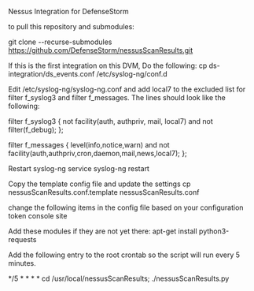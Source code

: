 Nessus Integration for DefenseStorm

to pull this repository and submodules:

git clone --recurse-submodules https://github.com/DefenseStorm/nessusScanResults.git

If this is the first integration on this DVM, Do the following:
cp ds-integration/ds_events.conf /etc/syslog-ng/conf.d

Edit /etc/syslog-ng/syslog-ng.conf and add local7 to the excluded list for filter f_syslog3 and filter f_messages. The lines should look like the following:

filter f_syslog3 { not facility(auth, authpriv, mail, local7) and not filter(f_debug); };

filter f_messages { level(info,notice,warn) and not facility(auth,authpriv,cron,daemon,mail,news,local7); };

Restart syslog-ng service syslog-ng restart

Copy the template config file and update the settings
cp nessusScanResults.conf.template nessusScanResults.conf

change the following items in the config file based on your configuration token console site

Add these modules if they are not yet there:
apt-get install python3-requests

Add the following entry to the root crontab so the script will run every 5 minutes.

*/5 * * * * cd /usr/local/nessusScanResults; ./nessusScanResults.py
